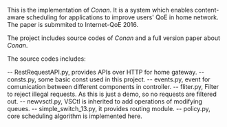This is the implementation of *Conan*. It is a system which enables content-aware scheduling for applications to improve users' QoE in home network. 
The paper is submmited to Internet-QoE 2016. 

The project includes source codes of *Conan* and a full version paper about *Conan*.

The source codes includes:

-- RestRequestAPI.py, provides APIs over HTTP for home gateway.
-- consts.py, some basic const used in this project.
-- events.py, event for comunication between different components in controller.
-- fliter.py, Filter to reject illegal requests. As this is just a demo, so no requests are filtered out.
-- newvsctl.py, VSCtl is inherited to add operations of modifying queues.
-- simple\_switch\_13.py, it provides routing module.
-- policy.py, core scheduling algorithm is implemented here.



